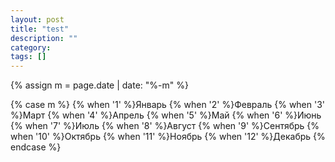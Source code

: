 ```yaml
---
layout: post
title: "test"
description: ""
category: 
tags: []
---
```

  {% assign m = page.date | date: "%-m" %}

{% case m %}
  {% when '1' %}Январь
  {% when '2' %}Февраль
  {% when '3' %}Март
  {% when '4' %}Апрель
  {% when '5' %}Май
  {% when '6' %}Июнь
  {% when '7' %}Июль
  {% when '8' %}Август
  {% when '9' %}Сентябрь
  {% when '10' %}Октябрь
  {% when '11' %}Ноябрь
  {% when '12' %}Декабрь
{% endcase %}
